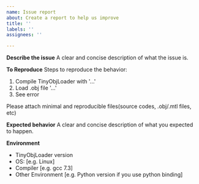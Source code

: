 ```yaml
---
name: Issue report
about: Create a report to help us improve
title: ''
labels: ''
assignees: ''

---
```


**Describe the issue**
A clear and concise description of what the issue is.

**To Reproduce**
Steps to reproduce the behavior:
1. Compile TinyObjLoader with '...'
2. Load .obj file '...'
3. See error

Please attach minimal and reproducible files(source codes, .obj/.mtl files, etc)

**Expected behavior**
A clear and concise description of what you expected to happen.

**Environment**
 - TinyObjLoader version
 - OS: [e.g. Linux]
 - Compiler  [e.g. gcc 7.3]
 - Other Environment [e.g. Python version if you use python binding]
